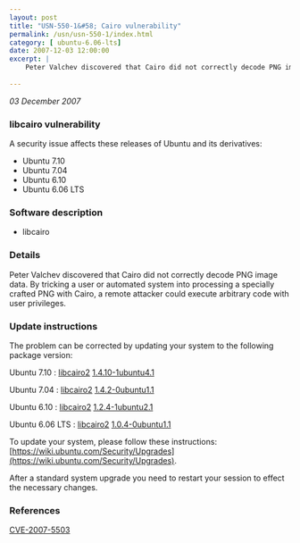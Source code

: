```yaml
---
layout: post
title: "USN-550-1&#58; Cairo vulnerability"
permalink: /usn/usn-550-1/index.html
category: [ ubuntu-6.06-lts]
date: 2007-12-03 12:00:00
excerpt: |
    Peter Valchev discovered that Cairo did not correctly decode PNG image data. By tricking a user or automated system into processing a specially crafted PNG with Cairo, a remote attacker could execute arbitrary code with user privileges. 
    
--- 
```

 
 

*03 December 2007*

### libcairo vulnerability

A security issue affects these releases of Ubuntu and its derivatives:

* Ubuntu 7.10
* Ubuntu 7.04
* Ubuntu 6.10
* Ubuntu 6.06 LTS

### Software description

* libcairo 

### Details

Peter Valchev discovered that Cairo did not correctly decode PNG image data. By tricking a user or automated system into processing a specially crafted PNG with Cairo, a remote attacker could execute arbitrary code with user privileges. 

### Update instructions

The problem can be corrected by updating your system to the following package version:

Ubuntu 7.10
 : [libcairo2](https://launchpad.net/ubuntu/+source/libcairo) <span> [1.4.10-1ubuntu4.1](https://launchpad.net/ubuntu/+source/libcairo/1.4.10-1ubuntu4.1) </span> 

Ubuntu 7.04
 : [libcairo2](https://launchpad.net/ubuntu/+source/libcairo) <span> [1.4.2-0ubuntu1.1](https://launchpad.net/ubuntu/+source/libcairo/1.4.2-0ubuntu1.1) </span> 

Ubuntu 6.10
 : [libcairo2](https://launchpad.net/ubuntu/+source/libcairo) <span> [1.2.4-1ubuntu2.1](https://launchpad.net/ubuntu/+source/libcairo/1.2.4-1ubuntu2.1) </span> 

Ubuntu 6.06 LTS
 : [libcairo2](https://launchpad.net/ubuntu/+source/libcairo) <span> [1.0.4-0ubuntu1.1](https://launchpad.net/ubuntu/+source/libcairo/1.0.4-0ubuntu1.1) </span> 

To update your system, please follow these instructions: [https://wiki.ubuntu.com/Security/Upgrades](https://wiki.ubuntu.com/Security/Upgrades).

After a standard system upgrade you need to restart your session to effect the necessary changes. 

### References

 
 [CVE-2007-5503](http://people.ubuntu.com/~ubuntu-security/cve/CVE-2007-5503)
 

